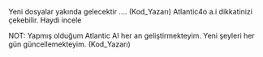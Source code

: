 Yeni dosyalar yakında gelecektir .... (Kod_Yazarı)
Atlantic4o a.i dikkatinizi çekebilir. Haydi incele

NOT: Yapmış olduğum Atlantic AI her an geliştirmekteyim. Yeni şeyleri her gün güncellemekteyim. (Kod_Yazarı)
